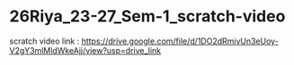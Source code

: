 # 26Riya_23-27_Sem-1_scratch-video
scratch video link : https://drive.google.com/file/d/1DO2dRmivUn3eUoy-V2gY3mlMldWkeAjj/view?usp=drive_link
